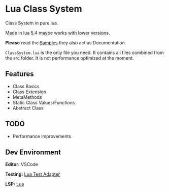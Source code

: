 # Lua Class System

Class System in pure lua.

Made in lua 5.4 maybe works with lower versions.

**Please** read the [Samples](https://github.com/derFreemaker/ClassSystem/tree/master/samples) they also act as Documentation.

`ClassSystem.lua` is the only file you need. It contains all files combined from the src folder.
It is not performance optimized at the moment.

## Features

-   Class Basics
-   Class Extension
-   MetaMethods
-   Static Class Values/Functions
-   Abstract Class

## TODO

-   Performance improvements

## Dev Environment

**Editor:** VSCode

**Testing:** [Lua Test Adapter](https://github.com/Lej/vscode-lua-test-adapter)

**LSP:** [Lua](https://github.com/LuaLS/lua-language-server)
